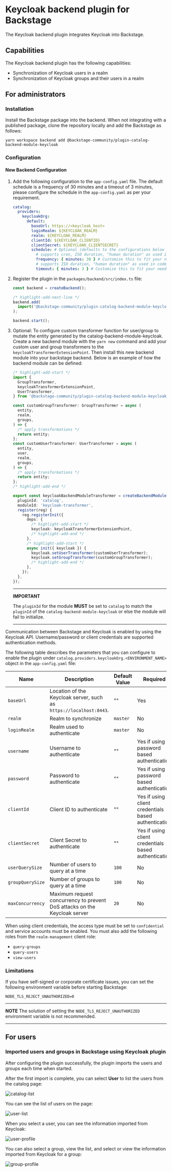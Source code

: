 # Keycloak backend plugin for Backstage

The Keycloak backend plugin integrates Keycloak into Backstage.

## Capabilities

The Keycloak backend plugin has the following capabilities:

- Synchronization of Keycloak users in a realm
- Synchronization of Keycloak groups and their users in a realm

## For administrators

### Installation

Install the Backstage package into the backend. When not integrating with a published package, clone the repository locally and add the Backstage as follows:

```console
yarn workspace backend add @backstage-community/plugin-catalog-backend-module-keycloak
```

### Configuration

#### New Backend Configuration

1. Add the following configuration to the `app-config.yaml` file. The default schedule is a frequency of 30 minutes and a timeout of 3 minutes, please configure the schedule in the `app-config.yaml` as per your requirement.

   ```yaml title="app-config.yaml"
   catalog:
     providers:
       keycloakOrg:
         default:
           baseUrl: https://<keycloak_host>
           loginRealm: ${KEYCLOAK_REALM}
           realm: ${KEYCLOAK_REALM}
           clientId: ${KEYCLOAK_CLIENTID}
           clientSecret: ${KEYCLOAK_CLIENTSECRET}
           schedule: # Optional (defaults to the configurations below if not provided); same options as in TaskScheduleDefinition
             # supports cron, ISO duration, "human duration" as used in code
             frequency: { minutes: 30 } # Customize this to fit your needs
             # supports ISO duration, "human duration" as used in code
             timeout: { minutes: 3 } # Customize this to fit your needs
   ```

1. Register the plugin in the `packages/backend/src/index.ts` file:

   ```ts title="packages/backend/src/index.ts"
   const backend = createBackend();

   /* highlight-add-next-line */
   backend.add(
     import('@backstage-community/plugin-catalog-backend-module-keycloak'),
   );

   backend.start();
   ```

1. Optional: To configure custom transformer function for user/group to mutate the entity generated by the catalog-backend-module-keycloak. Create a new backend module with the `yarn new` command and add your custom user and group transformers to the `keycloakTransformerExtensionPoint`. Then install this new backend module into your backstage backend. Below is an example of how the backend module can be defined:

   ```ts title="plugins/<module-name>/src/module.ts"
   /* highlight-add-start */
   import {
     GroupTransformer,
     keycloakTransformerExtensionPoint,
     UserTransformer,
   } from '@backstage-community/plugin-catalog-backend-module-keycloak';

   const customGroupTransformer: GroupTransformer = async (
     entity,
     realm,
     groups,
   ) => {
     /* apply transformations */
     return entity;
   };
   const customUserTransformer: UserTransformer = async (
     entity,
     user,
     realm,
     groups,
   ) => {
     /* apply transformations */
     return entity;
   };
   /* highlight-add-end */

   export const keycloakBackendModuleTransformer = createBackendModule({
     pluginId: 'catalog',
     moduleId: 'keycloak-transformer',
     register(reg) {
       reg.registerInit({
         deps: {
           /* highlight-add-start */
           keycloak: keycloakTransformerExtensionPoint,
           /* highlight-add-end */
         },
         /* highlight-add-start */
         async init({ keycloak }) {
           keycloak.setUserTransformer(customUserTransformer);
           keycloak.setGroupTransformer(customGroupTransformer);
           /* highlight-add-end */
         },
       });
     },
   });
   ```

   ***

   **IMPORTANT**

   The `pluginId` for the module **MUST** be set to `catalog` to match the `pluginId` of the `catalog-backend-module-keycloak` or else the module will fail to initialize.

   ***

Communication between Backstage and Keycloak is enabled by using the Keycloak API. Username/password or client credentials are supported authentication methods.

The following table describes the parameters that you can configure to enable the plugin under `catalog.providers.keycloakOrg.<ENVIRONMENT_NAME>` object in the `app-config.yaml` file:

| Name             | Description                                                               | Default Value | Required                                             |
| ---------------- | ------------------------------------------------------------------------- | ------------- | ---------------------------------------------------- |
| `baseUrl`        | Location of the Keycloak server, such as `https://localhost:8443`.        | ""            | Yes                                                  |
| `realm`          | Realm to synchronize                                                      | `master`      | No                                                   |
| `loginRealm`     | Realm used to authenticate                                                | `master`      | No                                                   |
| `username`       | Username to authenticate                                                  | ""            | Yes if using password based authentication           |
| `password`       | Password to authenticate                                                  | ""            | Yes if using password based authentication           |
| `clientId`       | Client ID to authenticate                                                 | ""            | Yes if using client credentials based authentication |
| `clientSecret`   | Client Secret to authenticate                                             | ""            | Yes if using client credentials based authentication |
| `userQuerySize`  | Number of users to query at a time                                        | `100`         | No                                                   |
| `groupQuerySize` | Number of groups to query at a time                                       | `100`         | No                                                   |
| `maxConcurrency` | Maximum request concurrency to prevent DoS attacks on the Keycloak server | `20`          | No                                                   |

When using client credentials, the access type must be set to `confidential` and service accounts must be enabled. You must also add the following roles from the `realm-management` client role:

- `query-groups`
- `query-users`
- `view-users`

### Limitations

If you have self-signed or corporate certificate issues, you can set the following environment variable before starting Backstage:

`NODE_TLS_REJECT_UNAUTHORIZED=0`

---

**NOTE**
The solution of setting the `NODE_TLS_REJECT_UNAUTHORIZED` environment variable is not recommended.

---

## For users

### Imported users and groups in Backstage using Keycloak plugin

After configuring the plugin successfully, the plugin imports the users and groups each time when started.

After the first import is complete, you can select **User** to list the users from the catalog page:

![catalog-list](./images/users.jpg)

You can see the list of users on the page:

![user-list](./images/user-list.jpg)

When you select a user, you can see the information imported from Keycloak:

![user-profile](./images/user2.jpg)

You can also select a group, view the list, and select or view the information imported from Keycloak for a group:

![group-profile](./images/group1.jpg)
